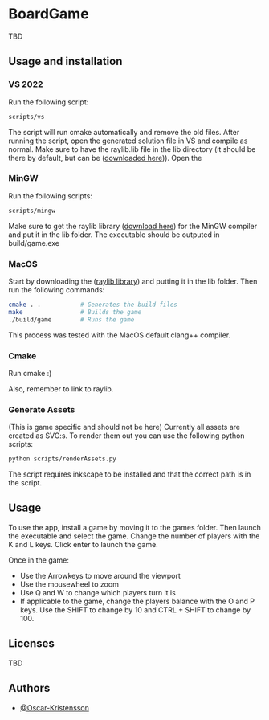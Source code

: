 # BoardGame
TBD

## Usage and installation
### VS 2022
Run the following script:

``` bash
scripts/vs
```

The script will run cmake automatically and remove the old files. After running the script, open the generated solution file in VS and compile as normal. Make sure to have the raylib.lib file in the lib directory (it should be there by default, but can be ([downloaded here](https://github.com/raysan5/raylib/releases/tag/5.5))). Open the 


### MinGW
Run the following scripts:

``` bash
scripts/mingw
```

Make sure to get the raylib library ([download here](https://github.com/raysan5/raylib/releases/tag/5.5)) for the MinGW compiler and put it in the lib folder. The executable should be outputed in build/game.exe

### MacOS
Start by downloading the ([raylib library](https://github.com/raysan5/raylib/releases/tag/5.5)) and putting it in the lib folder. Then run the following commands:

``` bash
cmake . .           # Generates the build files
make                # Builds the game
./build/game        # Runs the game
```

This process was tested with the MacOS default clang++ compiler.

### Cmake
Run cmake :)

Also, remember to link to raylib.

### Generate Assets
(This is game specific and should not be here)
Currently all assets are created as SVG:s. To render them out you can use the following python scripts:
``` bash
python scripts/renderAssets.py
```
The script requires inkscape to be installed and that the correct path is in the script.

## Usage
To use the app, install a game by moving it to the games folder. Then launch the executable and select the game. Change the number of players with the K and L keys. Click enter to launch the game. 

Once in the game:

* Use the Arrowkeys to move around the viewport
* Use the mousewheel to zoom
* Use Q and W to change which players turn it is
* If applicable to the game, change the players balance with the O and P keys. Use the SHIFT to change by 10 and CTRL + SHIFT to change by 100. 


## Licenses
TBD

## Authors
- [@Oscar-Kristensson](https://github.com/Oscar-Kristensson)

